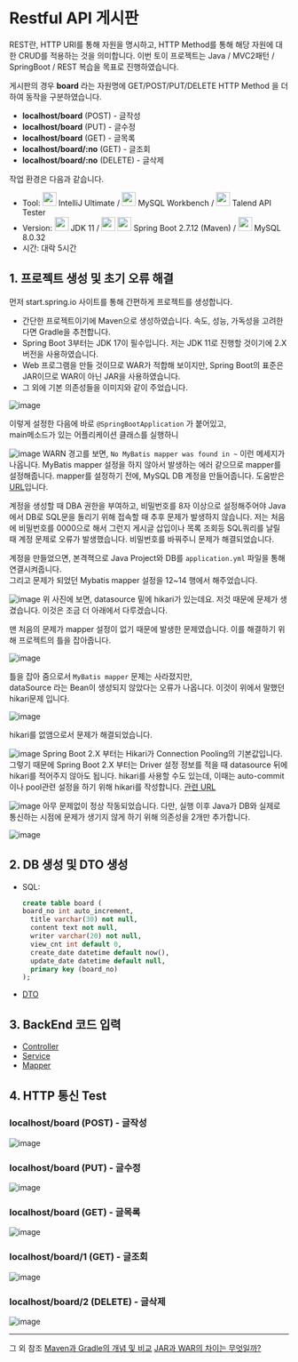 # Restful API 게시판
REST란, HTTP URI를 통해 자원을 명시하고, HTTP Method를 통해 해당 자원에 대한 CRUD를 적용하는 것을 의미합니다. 이번 토이 프로젝트는 Java / MVC2패턴 / SpringBoot / REST 복습을 목표로 진행하였습니다.   

게시판의 경우 **board** 라는 자원명에 GET/POST/PUT/DELETE HTTP Method 을 더하여 동작을 구분하였습니다.
- **localhost/board** (POST) - 글작성
- **localhost/board** (PUT) - 글수정
- **localhost/board** (GET) - 글목록
- **localhost/board/:no** (GET) - 글조회
- **localhost/board/:no** (DELETE) - 글삭제

작업 환경은 다음과 같습니다.
- Tool: <img src="https://github.com/thdqudgnsToy/jwt_jpa/assets/92148521/d57a8f5c-e70f-4c61-b5e4-afd47501864e" width="25px" height="25px"> IntelliJ Ultimate / <img src="https://github.com/thdqudgnsToy/jwt_jpa/assets/92148521/1b1d14d1-25fa-453f-95f4-4be7c6e2b1fd" width="25px" height="25px"> MySQL Workbench / <img src="https://github.com/thdqudgnsToy/toy_board/assets/92148521/a648f729-bebe-4a3e-9e46-06437b7e4d99" width="25px" height="25px"> Talend API Tester
- Version: <img src="https://github.com/thdqudgnsToy/jwt_jpa/assets/92148521/09ce7b6b-bdac-4046-984c-02caf8a1547c" width="25px" height="25px"> JDK 11 / <img src="https://github.com/thdqudgnsToy/jwt_jpa/assets/92148521/e8234082-8874-4def-8741-e72ab4316258" width="25px" height="25px"> <img src="https://github.com/thdqudgnsToy/toy_board/assets/92148521/97c942ac-d2b2-4c1f-a599-438ddcb92c57" width="25px" height="25px"> Spring Boot 2.7.12 (Maven) / <img src="https://github.com/thdqudgnsToy/jwt_jpa/assets/92148521/a9f29ed4-4ee9-4a6e-b2ea-46d90cab6b49" width="25px" height="25px"> MySQL 8.0.32
- 시간: 대락 5시간

## 1. 프로젝트 생성 및 초기 오류 해결

먼저 start.spring.io 사이트를 통해 간편하게 프로젝트를 생성합니다.
- 간단한 프로젝트이기에 Maven으로 생성하였습니다. 속도, 성능, 가독성을 고려한다면 Gradle을 추천합니다.
- Spring Boot 3부터는 JDK 17이 필수입니다. 저는 JDK 11로 진행할 것이기에 2.X 버전을 사용하였습니다.
- Web 프로그램을 만들 것이므로 WAR가 적합해 보이지만, Spring Boot의 표준은 JAR이므로 WAR이 아닌 JAR을 사용하였습니다.
- 그 외에 기본 의존성들을 이미지와 같이 주었습니다.


![image](https://github.com/thdqudgnsToy/toy_board/assets/92148521/83c5a7e7-1532-4053-9ba7-7d1daae75f17)

이렇게 설정한 다음에 바로 `@SpringBootApplication` 가 붙어있고,   
main메소드가 있는 어플리케이션 클래스를 실행하니   

![image](https://github.com/thdqudgnsToy/toy_board/assets/92148521/4c376037-2a5a-4825-91d6-62f5baf4468a)
WARN 경고를 보면, `No MyBatis mapper was found in ~` 이런 메세지가 나옵니다. MyBatis mapper 설정을 하지 않아서 발생하는 에러 같으므로 mapper를 설정해줍니다. mapper를 설정하기 전에, MySQL DB 계정을 만들어줍니다. 도움받은 [URL](https://clgnsdl94.tistory.com/49)입니다.   

계정을 생성할 때 DBA 권한을 부여하고, 비밀번호를 8자 이상으로 설정해주어야 Java에서 DB로 SQL문을 돌리기 위해 접속할 때 추후 문제가 발생하지 않습니다. 저는 처음에 비밀번호를 0000으로 해서 그런지 게시글 삽입이나 목록 조회등 SQL쿼리를 날릴 때 계정 문제로 오류가 발생했습니다. 비밀번호를 바꿔주니 문제가 해결되었습니다.   

계정을 만들었으면, 본격젹으로 Java Project와 DB를 `application.yml` 파일을 통해 연결시켜줍니다.   
그리고 문제가 되었던 Mybatis mapper 설정을 12~14 행에서 해주었습니다.   

![image](https://github.com/thdqudgnsToy/toy_board/assets/92148521/fdf4aaa7-bd15-494a-bf5e-08498610dc7c)
위 사진에 보면, datasource 밑에 hikari가 있는데요. 저것 때문에 문제가 생겼습니다. 이것은 조금 더 아래에서 다루겠습니다.   

맨 처음의 문제가 mapper 설정이 없기 때문에 발생한 문제였습니다. 이를 해결하기 위해 프로젝트의 틀을 잡아줍니다.   

![image](https://github.com/thdqudgnsToy/toy_board/assets/92148521/1b29d4e1-6dac-4880-8b18-e6a8a23b7745)

틀을 잡아 줌으로서 `MyBatis mapper` 문제는 사라졌지만,   
dataSource 라는 Bean이 생성되지 않았다는 오류가 나옵니다. 이것이 위에서 말했던 hikari문제 입니다.   

![image](https://github.com/thdqudgnsToy/toy_board/assets/92148521/9f52a76c-3c30-4314-8853-1e8d3c25097f)

hikari를 없앰으로서 문제가 해결되었습니다.   

![image](https://github.com/thdqudgnsToy/toy_board/assets/92148521/bfce3c6b-b14b-4cc2-8f08-848551477fb3)
Spring Boot 2.X 부터는 Hikari가 Connection Pooling의 기본값입니다. 그렇기 때문에 Spring Boot 2.X 부터는 Driver 설정 정보를 적을 때 datasource 뒤에 hikari를 적어주지 않아도 됩니다. hikari를 사용할 수도 있는데, 이때는 auto-commit이나 pool관련 설정을 하기 위해 hikari를 작성합니다. [관련 URL](https://girinprogram93.tistory.com/46)   

![image](https://github.com/thdqudgnsToy/toy_board/assets/92148521/7b3bfe03-31cd-4ebe-b192-5dc07d006805)
아무 문제없이 정상 작동되었습니다. 다만, 실행 이후 Java가 DB와 실제로 통신하는 시점에 문제가 생기지 않게 하기 위해 의존성을 2개만 추가합니다.

![image](https://github.com/thdqudgnsToy/toy_board/assets/92148521/62808dbb-d888-4c5b-8ebc-91e935fa1969)




## 2. DB 생성 및 DTO 생성
  - SQL:
    ```sql
    create table board (
    board_no int auto_increment,
      title varchar(30) not null,
      content text not null,
      writer varchar(20) not null,
      view_cnt int default 0,
      create_date datetime default now(),
      update_date datetime default null,
      primary key (board_no)
    );
    ```
  - [DTO](https://github.com/thdqudgnsToy/toy_board/blob/main/src/main/java/com/board/model/dto/Board.java)

## 3. BackEnd 코드 입력
  - [Controller](https://github.com/thdqudgnsToy/toy_board/blob/main/src/main/java/com/board/controller/BoardController.java)
  - [Service](https://github.com/thdqudgnsToy/toy_board/tree/main/src/main/java/com/board/model/service)
  - [Mapper](https://github.com/thdqudgnsToy/toy_board/tree/main/src/main/resources/mapper/board.xml)

## 4. HTTP 통신 Test
### **localhost/board** (POST) - 글작성
![image](https://github.com/thdqudgnsToy/toy_board/assets/92148521/b838668e-bf26-4fd0-a91b-b9575b95c42f)
### **localhost/board** (PUT) - 글수정
![image](https://github.com/thdqudgnsToy/toy_board/assets/92148521/50c2a468-8a66-43fe-9cca-f72bdf9b4538)
### **localhost/board** (GET) - 글목록
![image](https://github.com/thdqudgnsToy/toy_board/assets/92148521/310a5860-e8a0-46b4-a354-704a1a99fe95)
### **localhost/board/1** (GET) - 글조회
![image](https://github.com/thdqudgnsToy/toy_board/assets/92148521/0861c1de-44fc-4f98-8207-a93c00169615)
### **localhost/board/2** (DELETE) - 글삭제
![image](https://github.com/thdqudgnsToy/toy_board/assets/92148521/c3e037f7-0a9a-468e-af41-acc528830aa7)


---

그 외 참조
[Maven과 Gradle의 개념 및 비교](https://dev-coco.tistory.com/65)
[JAR과 WAR의 차이는 무엇일까?](https://wonin.tistory.com/498)
